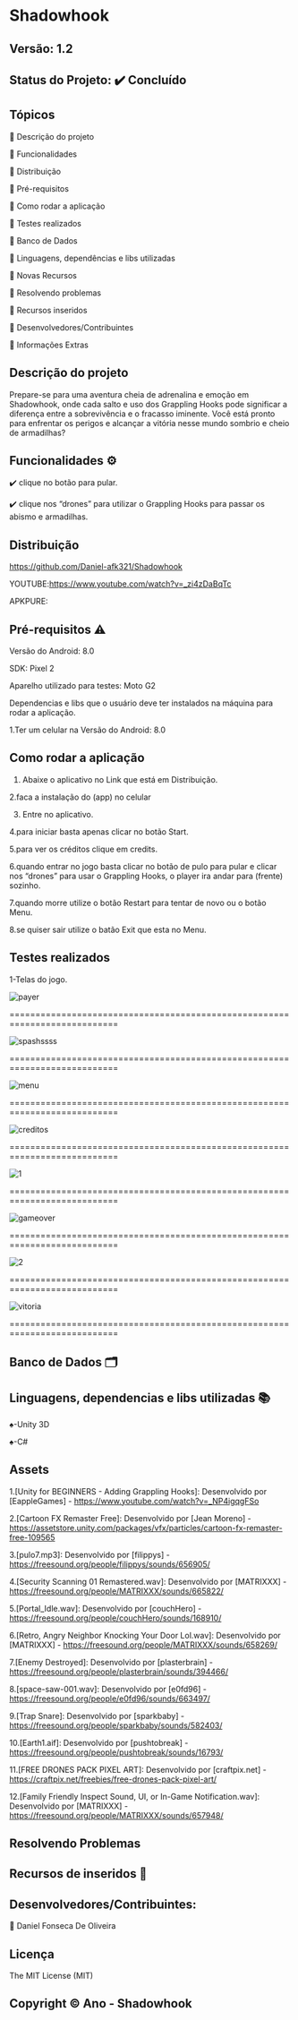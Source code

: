 # Shadowhook
## Versão: 1.2
## Status do Projeto: ✔️ Concluído 

## Tópicos
🔹 Descrição do projeto 

🔹 Funcionalidades

🔹 Distribuição

🔹 Pré-requisitos

🔹 Como rodar a aplicação

🔹 Testes realizados

🔹 Banco de Dados

🔹 Linguagens, dependências e libs utilizadas

🔹 Novas Recursos

🔹 Resolvendo problemas

🔹 Recursos inseridos 

🔹 Desenvolvedores/Contribuintes

🔹 Informações Extras

## Descrição do projeto

Prepare-se para uma aventura cheia de adrenalina e emoção em Shadowhook, onde cada salto e uso dos Grappling Hooks pode significar a diferença entre a sobrevivência e o fracasso iminente. Você está pronto para enfrentar os perigos e alcançar a vitória nesse mundo sombrio e cheio de armadilhas?

## Funcionalidades ⚙️

✔️ clique no botão para pular.

✔️ clique nos “drones” para utilizar o Grappling Hooks para passar os abismo e armadilhas.

## Distribuição

https://github.com/Daniel-afk321/Shadowhook

YOUTUBE:https://www.youtube.com/watch?v=_zi4zDaBqTc

APKPURE:

## Pré-requisitos ⚠️ 
Versão do Android: 8.0 

SDK: Pixel 2

Aparelho utilizado para testes: Moto G2

Dependencias e libs que o usuário deve ter instalados na máquina para rodar a aplicação.

1.Ter um celular na Versão do Android: 8.0 

## Como rodar a aplicação 
1. Abaixe o aplicativo no Link que está em Distribuição.

2.faca a instalação do (app) no celular


3. Entre no aplicativo.


4.para iniciar basta apenas clicar no botão Start.


5.para ver os créditos clique em credits.


6.quando entrar no jogo basta clicar no botão de pulo para pular e clicar nos “drones” para usar o Grappling Hooks, o player ira andar para (frente) sozinho.


7.quando morre utilize o botão Restart para tentar de novo ou o botão Menu.


8.se quiser sair utilize o batão Exit que esta no Menu.

## Testes realizados

1-Telas do jogo.

![payer](https://github.com/Daniel-afk321/Shadowhook/assets/83432335/b604b14f-13e2-461c-8c7e-d5a8e8ffc5a5)


===========================================================================

![spashssss](https://github.com/Daniel-afk321/Shadowhook/assets/83432335/ceb5ce74-38db-4d6f-863a-0d3f9be823e5)


===========================================================================

![menu](https://github.com/Daniel-afk321/Shadowhook/assets/83432335/354a2d3f-f4d0-49e4-954a-c90ea6fefbfe)


===========================================================================

![creditos](https://github.com/Daniel-afk321/Shadowhook/assets/83432335/bd768064-19a3-4e49-ad8c-4d5587e2966f)


===========================================================================

![1](https://github.com/Daniel-afk321/Shadowhook/assets/83432335/ce3b83bd-2434-46d6-822d-1e18889fb66d)


===========================================================================

![gameover](https://github.com/Daniel-afk321/Shadowhook/assets/83432335/e4cb1425-bbdb-431c-95c3-0734b19849ab)

===========================================================================

![2](https://github.com/Daniel-afk321/Shadowhook/assets/83432335/b2633ece-bbf0-48c0-9f91-39eb9c074308)

===========================================================================

![vitoria](https://github.com/Daniel-afk321/Shadowhook/assets/83432335/ed9af504-0948-45da-89ae-58dc45a44bf0)

===========================================================================

## Banco de Dados 🗂️

## Linguagens, dependencias e libs utilizadas 📚

♠-Unity 3D

♠-C#

## Assets

1.[Unity for BEGINNERS - Adding Grappling Hooks]: Desenvolvido por [EappleGames] - https://www.youtube.com/watch?v=_NP4igqgFSo

2.[Cartoon FX Remaster Free]: Desenvolvido por [Jean Moreno] - https://assetstore.unity.com/packages/vfx/particles/cartoon-fx-remaster-free-109565

3.[pulo7.mp3]: Desenvolvido por [filippys] - https://freesound.org/people/filippys/sounds/656905/

4.[Security Scanning 01 Remastered.wav]: Desenvolvido por [MATRIXXX] - https://freesound.org/people/MATRIXXX/sounds/665822/

5.[Portal_Idle.wav]: Desenvolvido por [couchHero] - https://freesound.org/people/couchHero/sounds/168910/

6.[Retro, Angry Neighbor Knocking Your Door Lol.wav]: Desenvolvido por [MATRIXXX] - https://freesound.org/people/MATRIXXX/sounds/658269/

7.[Enemy Destroyed]: Desenvolvido por [plasterbrain] - https://freesound.org/people/plasterbrain/sounds/394466/

8.[space-saw-001.wav]: Desenvolvido por [e0fd96] - https://freesound.org/people/e0fd96/sounds/663497/

9.[Trap Snare]: Desenvolvido por [sparkbaby] - https://freesound.org/people/sparkbaby/sounds/582403/

10.[Earth1.aif]: Desenvolvido por [pushtobreak] - https://freesound.org/people/pushtobreak/sounds/16793/

11.[FREE DRONES PACK PIXEL ART]: Desenvolvido por [craftpix.net] - https://craftpix.net/freebies/free-drones-pack-pixel-art/

12.[Family Friendly Inspect Sound, UI, or In-Game Notification.wav]: Desenvolvido por [MATRIXXX] - https://freesound.org/people/MATRIXXX/sounds/657948/

## Resolvendo Problemas 

## Recursos de inseridos 🧰

## Desenvolvedores/Contribuintes:

🔹 Daniel Fonseca De Oliveira

## Licença
The MIT License (MIT)

## Copyright ©️ Ano - Shadowhook

